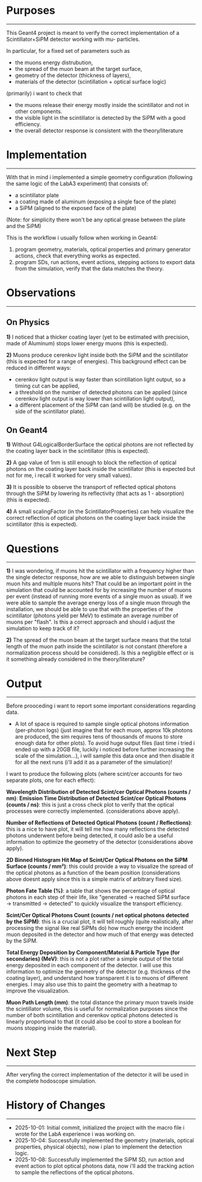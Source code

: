﻿# Purposes
---
This Geant4 project is meant to verify the correct implementation of a Scintillator+SiPM detector working with mu- particles.

In particular, for a fixed set of parameters such as 
- the muons energy distrubution,
- the spread of the muon beam at the target surface,
- geometry of the detector (thickness of layers),
- materials of the detector (scintillation + optical surface logic)

(primarily) i want to check that 
- the muons release their energy mostly inside the scintillator and not in other components.
- the visible light in the scintillator is detected by the SiPM with a good efficiency.
- the overall detector response is consistent with the theory/literature


# Implementation
---
With that in mind i implemented a simple geometry configuration (following the same logic of the LabA3 experiment) that consists of:
- a scintillator plate
- a coating made of aluminum (exposing a single face of the plate)
- a SiPM (aligned to the exposed face of the plate)

(Note: for simplicity there won't be any optical grease between the plate and the SiPM)

This is the workflow i usually follow when working in Geant4:
1. program geometry, materials, optical properties and primary generator actions, check that everything works as expected.
2. program SDs, run actions, event actions, stepping actions to export data from the simulation, verify that the data matches the theory.


# Observations  
---

## On Physics
**1)**
I noticed that a thicker coating layer (yet to be estimated with precision, made of Aluminum) stops lower energy muons (this is expected).

**2)**
Muons produce cerenkov light inside both the SiPM and the scintillator (this is expected for a range of energies). 
This background effect can be reduced in different ways:
- cerenkov light output is way faster than scintillation light output, so a timing cut can be applied,
- a threshold on the number of detected photons can be applied (since cerenkov light output is way lower than scintillation light output),
- a different placement of the SiPM can (and will) be studied (e.g. on the side of the scintillator plate).

## On Geant4
**1)**
Without G4LogicalBorderSurface the optical photons are not reflected by the coating layer back in the scintillator (this is expected).

**2)**
A gap value of 1nm is still enough to block the reflection of optical photons on the coating layer back inside the scintillator (this is expected but not for me, i recall it worked for very small values).

**3)**
It is possible to observe the transport of reflected optical photons through the SiPM by lowering its reflectivity (that acts as 1 - absorption) (this is expected).

**4)**
A small scalingFactor (in the ScintillatorProperties) can help visualize the correct reflection of optical photons on the coating layer back inside the scintillator (this is expected).


# Questions
---
**1)**
I was wondering, if muons hit the scintillator with a frequency higher than the single detector response, 
how are we able to distinguish between single muon hits and multiple muons hits? 
That could be an important point in the simulation that could be accounted for by increasing the number of muons per event 
(instead of running more events of a single muon as usual).
If we were able to sample the average energy loss of a single muon through the installation, we should be able to use that 
with the properties of the scintillator (photons yield per MeV) to estimate an average number of muons per "flash".
Is this a correct approach and should i adjust the simulation to keep track of it?

**2)**
The spread of the muon beam at the target surface means that the total length 
of the muon path inside the scintillator is not constant (therefore a normalization process should be considered).
Is this a negligible effect or is it something already considered in the theory/literature?

# Output
---
Before prooceding i want to report some important considerations regarding data.

- A lot of space is required to sample single optical photons information (per-photon logs) (just imagine that for each muon, approx 10k photons are produced, 
the sim requires tens of thousands of muons to store enough data for other plots).
To avoid huge output files (last time i tried i ended up with a 20GB file, luckily i noticed before further increasing the scale of the simulation...),
i will sample this data once and then disable it for all the next runs (i'll add it as a parameter of the simulation)!

I want to produce the following plots (where scint/cer accounts for two separate plots, one for each effect):

**Wavelength Distribution of Detected Scint/cer Optical Photons (counts / nm)**: 
**Emission Time Distribution of Detected Scint/cer Optical Photons (counts / ns)**:
this is just a cross check plot to verify that the optical processes were correctly implemented.
(considerations above apply).

**Number of Reflections of Detected Optical Photons (count / Reflections)**:
this is a nice to have plot, it will tell me how many reflections the detected photons underwent before being detected,
it could aslo be a useful information to optimize the geometry of the detector (considerations above apply).

**2D Binned Histogram Hit Map of Scint/Cer Optical Photons on the SiPM Surface (counts / mm²)**:
this could provide a way to visualize the spread of the optical photons as a function of the beam position
(considerations above doesnt apply since this is a simple matrix of arbitrary fixed size).

**Photon Fate Table (%)**:
a table that shows the percentage of optical photons in each step of their life,
like "generated → reached SiPM surface → transmitted → detected" to quickly visualize the transport efficiency.

**Scint/Cer Optical Photons Count (counts / net optical photons detected by the SiPM)**:
this is a crucial plot, it will tell roughly (quite realistically, after processing the signal like real SiPMs do) 
how much energy the incident muon deposited in the detector and how much of that energy was detected by the SiPM.

**Total Energy Deposition by Component/Material & Particle Type (for secondaries) (MeV)**:
this is not a plot rather a simple output of the total energy deposited in each component of the detector.
I will use this information to optimize the geometry of the detector (e.g. thickness of the coating layer),
and understand how transparent it is to muons of different energies.
I may also use this to paint the geometry with a heatmap to improve the visualization.

**Muon Path Length (mm)**:
the total distance the primary muon travels inside the scintillator volume, this is useful for normalization purposes
since the number of both scintillation and cerenkov optical photons detected is linearly proportional to that
(it could also be cool to store a boolean for muons stopping inside the material).



# Next Step
---
After veryfing the correct implementation of the detector it will be used in the complete hodoscope simulation.


# History of Changes
---
- 2025-10-01: Initial commit, initialized the project with the macro file i wrote for the LabA experience i was working on.
- 2025-10-04: Successfully implemented the geometry (materials, optical properties, physical objects), now i plan to implement the detection logic.
- 2025-10-08: Successfully implemented the SiPM SD, run action and event action to plot optical photons data, now i'll add the tracking action to sample the reflections of the optical photons.